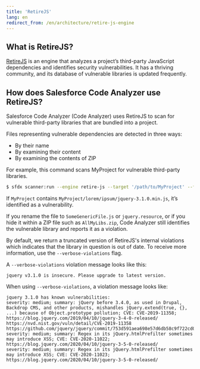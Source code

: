```yaml
---
title: 'RetireJS'
lang: en
redirect_from: /en/architecture/retire-js-engine
---
```

## What is RetireJS?
[RetireJS](https://retirejs.github.io/retire.js/) is an engine that analyzes a project’s third-party JavaScript dependencies and identifies security vulnerabilities. It has a thriving community, and its database of vulnerable libraries is updated frequently.

## How does Salesforce Code Analyzer use RetireJS?
Salesforce Code Analyzer (Code Analyzer) uses RetireJS to scan for vulnerable third-party libraries that are bundled into a project.

Files representing vulnerable dependencies are detected in three ways:
* By their name
* By examining their content
* By examining the contents of ZIP

For example, this command scans MyProject for vulnerable third-party libraries.

```bash
$ sfdx scanner:run --engine retire-js --target '/path/to/MyProject' --format csv
```
If `MyProject` contains `MyProject/lorem/ipsum/jquery-3.1.0.min.js`, it’s identified as a vulnerability.

If you rename the file to ```SomeGenericFile.js``` or ```jquery.resource```, or if you hide it within a ZIP file such as ```AllMyLibs.zip```, Code Analyzer still identifies the vulnerable library and reports it as a violation.

By default, we return a truncated version of RetireJS's internal violations which indicates that the library in question is out of date. To receive more information, use the `--verbose-violations` flag. 

A `--verbose-violations` violation message looks like this: 
```
jquery v3.1.0 is insecure. Please upgrade to latest version.
```
When using `--verbose-violations`, a violation message looks like:
```
jquery 3.1.0 has known vulnerabilities:
severity: medium; summary: jQuery before 3.4.0, as used in Drupal, Backdrop CMS, and other products, mishandles jQuery.extend(true, {}, ...) because of Object.prototype pollution; CVE: CVE-2019-11358; https://blog.jquery.com/2019/04/10/jquery-3-4-0-released/ https://nvd.nist.gov/vuln/detail/CVE-2019-11358 https://github.com/jquery/jquery/commit/753d591aea698e57d6db58c9f722cd0808619b1b
severity: medium; summary: Regex in its jQuery.htmlPrefilter sometimes may introduce XSS; CVE: CVE-2020-11022; https://blog.jquery.com/2020/04/10/jquery-3-5-0-released/
severity: medium; summary: Regex in its jQuery.htmlPrefilter sometimes may introduce XSS; CVE: CVE-2020-11023; https://blog.jquery.com/2020/04/10/jquery-3-5-0-released/
```
